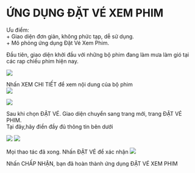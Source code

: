 
<h1><strong>ỨNG DỤNG ĐẶT VÉ XEM PHIM</strong></h1>
<a>Ưu điểm:<br/>
    + Giao diện đơn giản, không phức tạp, dễ sử dụng.<br/>
    + Mô phỏng ứng dụng Đặt Vé Xem Phim.<br/>
<a/>
<p>
    Đầu tiên, giao diện khởi đầu với những bộ phim đang làm mưa làm gió tại các rap chiếu phim hiện nay.<br/>
    
   <img src="https://scontent.fdad1-1.fna.fbcdn.net/v/t1.15752-9/62271131_472516593506870_8851232147361497088_n.png?_nc_cat=100&_nc_oc=AQn5z3pGv1cQkDFyM_9f9AsNpyNPJPMfZNi8w7j1OEA65kgN5XDYFDAfUDjF6jq4Wcw&_nc_ht=scontent.fdad1-1.fna&oh=f3ca03d016a467b407eea87f42156231&oe=5D7BF803"></img>
    
  <a> Nhấn XEM CHI TIẾT để xem nội dung của bộ phim</a><br/>
   <img src="https://scontent.fdad2-1.fna.fbcdn.net/v/t1.15752-9/62258270_483836252380717_8993543569432117248_n.png?_nc_cat=110&_nc_oc=AQlYyypNW1ZT_0wGYyFrAyrERyR6VblkIFzG2lvS0LXDK_ZufPAeTccCuCCIa4Kjz6A&_nc_ht=scontent.fdad2-1.fna&oh=62ccd223b50d7e809e0810f6f042e63c&oe=5D7CB118"/> <br/>


   <img src="https://scontent.fdad1-1.fna.fbcdn.net/v/t1.15752-9/62597638_2372897799648386_5941134514305630208_n.png?_nc_cat=103&_nc_oc=AQmeKvculVdND45XIfMmSwDwxPKpKwbpWm_RPx4BefNz-ExKPCC9yj4J0Qkas7KdjmI&_nc_ht=scontent.fdad1-1.fna&oh=14a6d4162034d92080e07d5097875a0b&oe=5D9C138E"/>
   
   <a> Sau khi chọn ĐẶT VÉ. Giao diện chuyển sang trang mới, trang ĐẶT VÉ PHIM.<br/>
        Tại đây,hãy điền đầy đủ thông tin bên dưới
    
   </a>
    <img src="https://scontent.fdad2-1.fna.fbcdn.net/v/t1.15752-9/62245459_1167583553441864_310796417792737280_n.png?_nc_cat=101&_nc_oc=AQl2NxWtp4Iv5FHbQXcsikpyOMelHTZVnY6HFrAzDIj6w1HDuBGebI8832qFCe-qXb0&_nc_ht=scontent.fdad2-1.fna&oh=2a016fa0528ff154f7efb9144f3a84e9&oe=5D8487D0"/>
    <img src="https://scontent.fdad2-1.fna.fbcdn.net/v/t1.15752-9/62484642_348603855799500_999361460108787712_n.png?_nc_cat=101&_nc_oc=AQlZp2LS5Qv3pMLqb5icVVIaq1lk9297Oo9euUZnWx9lTK57GbG8suPAIo6D5pblBQI&_nc_ht=scontent.fdad2-1.fna&oh=c035fc4db5491d00d1e37525c72aa8f7&oe=5D9979F6"/>
    
   <a> Mọi thao tác đã xong. Nhấn ĐẶT VÉ để xác nhận</a>
   <img src="https://scontent.fdad1-1.fna.fbcdn.net/v/t1.15752-9/63795704_2353025411687846_3513594581717352448_n.png?_nc_cat=106&_nc_oc=AQntffKhwRXIFE6Q5g0eVHiw7SBtxmyQL6wxwvcrtiLuROXdbFg6oystCkgjZgu6G2s&_nc_ht=scontent.fdad1-1.fna&oh=7f81a5fadddfcc00cc7ed1660bb1c360&oe=5D927D90"/>
   
 <a>Nhấn CHẤP NHẬN, bạn đã hoàn thành ứng dụng ĐẶT VÉ XEM PHIM<a/>
     
